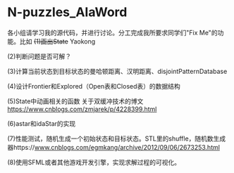 # N-puzzles_AIaWord
各小组请学习我的源代码，并进行讨论。分工完成我所要求同学们"Fix Me"的功能。比如
~~(1)画出State~~  Yaokong

(2)判断问题是否可解？

(3)计算当前状态到目标状态的曼哈顿距离、汉明距离、disjointPatternDatabase

(4)设计Frontier和Explored（Open表和Closed表）的数据结构

(5)State中动画相关的函数 关于双缓冲技术的博文
https://www.cnblogs.com/zmjarek/p/4228399.html

(6)astar和idaStar的实现

(7)性能测试，随机生成一个初始状态和目标状态。STL里的shuffle，随机数生成器https://www.cnblogs.com/egmkang/archive/2012/09/06/2673253.html

(8)使用SFML或者其他游戏开发引擎，实现求解过程的可视化。
